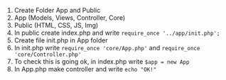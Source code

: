 <!-- Instruction Initial Project -->
1. Create Folder App and Public
2. App (Models, Views, Controller, Core)
3. Public (HTML, CSS, JS, Img)
4. In public create index.php and write `require_once '../app/init.php';`
5. Create file init.php in App folder
6. In init.php write `require_once 'core/App.php'` and `require_once 'core/Controller.php'`
7. To check this is going ok, in index.php write `$app = new App`
8. In App.php make controller and write `echo "OK!"`